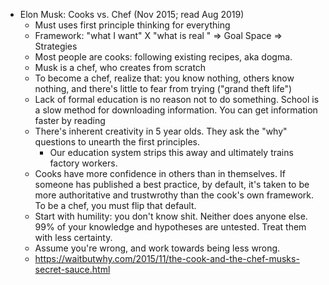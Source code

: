 * Elon Musk: Cooks vs. Chef (Nov 2015; read Aug 2019)
  * Must uses first principle thinking for everything
  * Framework: "what I want" X "what is real " => Goal Space => Strategies
  * Most people are cooks: following existing recipes, aka dogma.
  * Musk is a chef, who creates from scratch
  * To become a chef, realize that: you know nothing, others know nothing, and there's little to fear from
    trying ("grand theft life")
  * Lack of formal education is no reason not to do something. School is a slow method for downloading
    information. You can get information faster by reading
  * There's inherent creativity in 5 year olds. They ask the "why" questions to unearth the first principles.
    * Our education system strips this away and ultimately trains factory workers.
  * Cooks have more confidence in others than in themselves. If someone has published a best practice, by
    default, it's taken to be more authoritative and trustwrothy than the cook's own framework. To be a chef,
    you must flip that default.
  * Start with humility: you don't know shit. Neither does anyone else. 99% of your knowledge and hypotheses
    are untested. Treat them with less certainty.
  * Assume you're wrong, and work towards being less wrong.
  * https://waitbutwhy.com/2015/11/the-cook-and-the-chef-musks-secret-sauce.html
